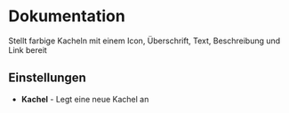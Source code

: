 # Dokumentation

Stellt farbige Kacheln mit einem Icon, Überschrift, Text, Beschreibung und Link bereit

## Einstellungen

- **Kachel** - Legt eine neue Kachel an